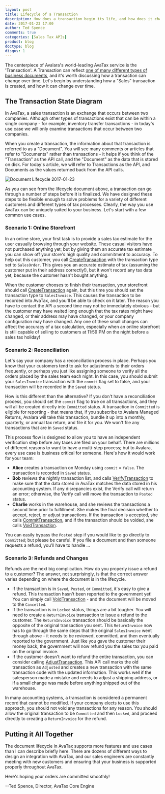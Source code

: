 ```yaml
---
layout: post
title: Lifecycle of a Transaction
description: How does a transaction begin its life, and how does it change over time?
date: 2017-01-23 17:00
author: Ted Spence
comments: true
categories: [Sales Tax APIs]
product: blog
doctype: blog
disqus: 1
---
```


The centerpiece of Avalara's world-leading AvaTax service is the 'Transaction'.  A Transaction can reflect <a href="http://developer.avalara.com/blog/2016/11/18/types-of-transactions/">one of many different types of business documents</a>, and it's worth discussing how a transaction can change over time.  Let's begin by understanding how a "Sales" transaction is created, and how it can change over time.

<h2>The Transaction State Diagram</h2>

In AvaTax, a sales transaction is an exchange that occurs between two companies.  Although other types of transactions exist that can be within a single company - for example, inventory transfer transactions - in today's use case we will only examine transactions that occur between two companies.

When you create a transaction, the information about that transaction is referred to as a "Document".  You will see many comments or articles that refer to "Documents" rather than transactions - it helps if you think of the "Transaction" as the API call, and the "Document" as the data that is stored on disk.  For today's article, we will refer to Transactions as the API, and Documents as the values returned back from the API calls.

<img src="/public/images/blog/DocumentLifecycle20170123.png" alt="Document Lifecycle 2017-01-23" />

As you can see from the lifecycle document above, a transaction can go through a number of steps before it is finalized.  We have designed these steps to be flexible enough to solve problems for a variety of different customers and different types of tax processes.  Clearly, the way you use AvaTax can be uniquely suited to your business.  Let's start with a few common use cases.

<h3>Scenario 1: Online Storefront</h3>

In an online store, your first task is to provide a sales tax estimate for the user casually browsing through your website.  These casual visitors have not purchased anything yet; but by giving them an accurate tax estimate you can show off your store's high quality and commitment to accuracy.  To help out this customer, you call <a href="https://sandbox-rest.avatax.com/swagger/ui/index.html#!/Transactions/CreateTransaction">CreateTransaction</a> with the transaction type set to `SalesOrder`.  This gives you an accurate estimate of tax (assuming the customer put in their address correctly!), but it won't record any tax data yet, because the customer hasn't bought anything.

When the customer chooses to finish their transaction, your storefront should call <a href="https://sandbox-rest.avatax.com/swagger/ui/index.html#!/Transactions/CreateTransaction">CreateTransaction</a> again, but this time you should set the transaction type to `SalesInvoice`.  This causes the transaction to be recorded into AvaTax, and you'll be able to check on it later.  The reason you have to contact the API a second time may not be immediately obvious - but the customer may have waited long enough that the tax rates might have changed, or their address may have changed, or your company configuration may have changed.  Any one of these small changes can affect the accuracy of a tax calculation, especially when an online storefront is still capable of selling to customers at 11:59 PM on the night before a sales tax holiday!

<h3>Scenario 2: Reconciliation</h3>

Let's say your company has a reconciliation process in place.  Perhaps you know that your customers tend to ask for adjustments to their orders frequently, or perhaps you just like assigning someone to verify all the orders placed by the sales team each night.  In this case, you should submit your `SalesInvoice` transaction with the `commit` flag set to false, and your transaction will be recorded in the `Saved` status.

How is this different than the alternative?  If you don't have a reconciliation process, you should set the `commit` flag to true on all transactions, and they will all be created directly into `Committed` status.  A transaction in `Committed` is eligible for reporting - that means that, if you subscribe to Avalara Managed Returns, Avalara will take this transaction, bundle it up into a monthly, quarterly, or annual tax return, and file it for you.  We won't file any transactions that are in `Saved` status.  

This process flow is designed to allow you to have an independent verification step before any taxes are filed on your behalf.  There are millions of different reasons to want to have a multi-step process; but to Avalara, every use case is business critical for someone.  Here's how it would work for your team:

<ul class="normal">
    <li><strong>Alice</strong> creates a transaction on Monday using <code class="highlight-rouge">commit</code> =  <code class="highlight-rouge">false</code>.  The transaction is recorded in <code class="highlight-rouge">Saved</code> status.</li>
    <li><strong>Bob</strong> reviews the nightly transaction list, and calls <a href="https://sandbox-rest.avatax.com/swagger/ui/index.html#!/Transactions/VerifyTransaction">VerifyTransaction</a> to make sure that the data stored in AvaTax matches the data stored in his accounting system.  If any disrepancies exist, the Verify call will return an error; otherwise, the Verify call will move the transaction to <code class="highlight-rouge">Posted</code> status.</li>
    <li><strong>Charlie</strong> works in the warehouse, and she reviews the transactions a second time prior to fulfillment.  She makes the final decision whether to accept, reject, or adjust transactions.  If the transaction is accepted, she calls <a href="https://sandbox-rest.avatax.com/swagger/ui/index.html#!/Transactions/CommitTransaction">CommitTransaction</a>, and if the transaction should be voided, she calls <a href="https://sandbox-rest.avatax.com/swagger/ui/index.html#!/Transactions/VoidTransaction">VoidTransaction</a>.</li>
</ul>

You can easily bypass the `Posted` step if you would like to go directly to `Committed`; but please be careful.  If you file a document and then someone requests a refund, you'll have to handle ...

<h3>Scenario 3: Refunds and Changes</h3>

Refunds are the next big complication.  How do you properly issue a refund to a customer?  The answer, not surprisingly, is that the correct answer varies depending on where the document is in the lifecycle.

<ul class="normal">
    <li>If the transaction is in <code class="highlight-rouge">Saved</code>, <code class="highlight-rouge">Posted</code>, or <code class="highlight-rouge">Committed</code>, it's easy to give a refund.  This transaction hasn't been reported to the government yet!  You can simply call <a href="https://sandbox-rest.avatax.com/swagger/ui/index.html#!/Transactions/VoidTransaction">VoidTransaction</a> - and the document will be moved to the <code class="highlight-rouge">Cancelled</code>.</li>
    <li>If the transaction is in <code class="highlight-rouge">Locked</code> status, things are a bit tougher.  You will need to create a <code class="highlight-rouge">ReturnInvoice</code> transaction to issue a refund to the customer.  The <code class="highlight-rouge">ReturnInvoice</code> transaction should be basically the opposite of the original transaction you sent.  This <code class="highlight-rouge">ReturnInvoice</code> now has to go through the same steps that the original <code class="highlight-rouge">SalesInvoice</code> went through above - it needs to be reviewed, committed, and then eventually reported to the government.  Just like you gave the customer their money back, the government will now refund you the sales tax you paid on the original invoice.</li>
    <li>If the customer doesn't want to refund the entire transaction, you can consider calling <a href="https://sandbox-rest.avatax.com/swagger/ui/index.html#!/Transactions/AdjustTransaction">AdjustTransaction</a>.  This API call marks the old transaction as <code class="highlight-rouge">Adjusted</code> and creates a new transaction with the same transaction code with the updated information.  This works well if the salesperson made a mistake and needs to adjust a shipping address, or if a small change was made before anything shipped out of the warehouse.</li>
</ul>

In many accounting systems, a transaction is considered a permanent record that cannot be modified.  If your company elects to use this approach, you should not void any transactions for any reason.  You should allow the original transaction to be `Committed` and then `Locked`, and proceed directly to creating a `ReturnInvoice` for the refund.

<h2>Putting it All Together</h2>

The document lifecycle in AvaTax supports more features and use cases than I can describe briefly here.  There are dozens of different ways to design an integration with AvaTax, and our sales engineers are constantly meeting with new customers and ensuring that your business is supported properly throughout AvaTax.

Here's hoping your orders are committed smoothly!

--Ted Spence, Director, AvaTax Core Engine
